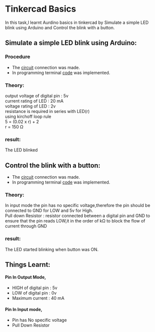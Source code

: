 # Tinkercad Basics
In this task,I learnt Aurdino basics in tinkercad by Simulate a simple LED blink using Arduino and Control the blink with a button.


## Simulate a simple LED blink using Arduino:

### Procedure
- The [circuit](Simulate%20a%20simple%20LED%20blink%20using%20Arduino/circuit.png) connection was made.
- In programming terminal [code](Simulate%20a%20simple%20LED%20blink%20using%20Arduino/code.ino) was implemented.

### Theory:
output voltage of digital pin : 5v<br>
current rating of LED : 20 mA<br>
voltage rating of LED : 2v<br>
resistance is required in series with LED(r)<br>
using kirchoff loop rule<br>
5 = (0.02 x r) + 2<br>
r = 150 Ω<br>

###   result:
The LED blinked
 
## Control the blink with a button:
  - The [circuit](Control%20the%20blink%20with%20a%20button/Circuit.png) connection was made.
  - In programming terminal [code](Control%20the%20blink%20with%20a%20button/Code.ino) was implemented.

### Theory:
In input mode the pin has no specific voltage,therefore the pin should be connected to GND for LOW and 5v for High.<br>
Pull down Resistor : resistor connected between a digital pin and GND to ensure that the pin reads LOW,it in the order of kΩ to block the flow of current through GND

###   result:
The LED started blinking when button was ON.

## Things Learnt:
#### Pin In Output Mode,
- HIGH of digital pin : 5v<br>
- LOW of digital pin : 0v<br>
- Maximum current : 40 mA<br>
#### Pin In Input mode,
- Pin has No specific voltage<br>
- Pull Down Resistor
